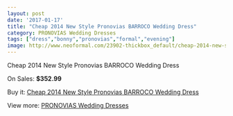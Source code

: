 ```yaml
---
layout: post
date: '2017-01-17'
title: "Cheap 2014 New Style Pronovias BARROCO Wedding Dress"
category: PRONOVIAS Wedding Dresses
tags: ["dress","bonny","pronovias","formal","evening"]
image: http://www.neoformal.com/23902-thickbox_default/cheap-2014-new-style-pronovias-barroco-wedding-dress.jpg
---
```

Cheap 2014 New Style Pronovias BARROCO Wedding Dress

On Sales: **$352.99**
<a href="https://www.neoformal.com/en/pronovias-wedding-dresses-2014/8060-cheap-2014-new-style-pronovias-barroco-wedding-dress.html"><amp-img layout="responsive" width="600" height="600" src="//www.neoformal.com/23902-thickbox_default/cheap-2014-new-style-pronovias-barroco-wedding-dress.jpg" alt="Cheap 2014 New Style Pronovias BARROCO Wedding Dress 0" /></a>
<a href="https://www.neoformal.com/en/pronovias-wedding-dresses-2014/8060-cheap-2014-new-style-pronovias-barroco-wedding-dress.html"><amp-img layout="responsive" width="600" height="600" src="//www.neoformal.com/23903-thickbox_default/cheap-2014-new-style-pronovias-barroco-wedding-dress.jpg" alt="Cheap 2014 New Style Pronovias BARROCO Wedding Dress 1" /></a>

Buy it: [Cheap 2014 New Style Pronovias BARROCO Wedding Dress](https://www.neoformal.com/en/pronovias-wedding-dresses-2014/8060-cheap-2014-new-style-pronovias-barroco-wedding-dress.html "Cheap 2014 New Style Pronovias BARROCO Wedding Dress")

View more: [PRONOVIAS Wedding Dresses](https://www.neoformal.com/en/129-pronovias-wedding-dresses-2014 "PRONOVIAS Wedding Dresses")